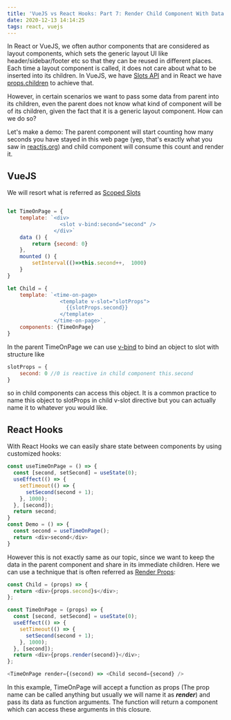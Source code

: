 ```yaml
---
title: 'VueJS vs React Hooks: Part 7: Render Child Component With Data'
date: 2020-12-13 14:14:25
tags: react, vuejs
---
```


In React or VueJS, we often author components that are considered as layout components, which sets the generic layout UI like header/sidebar/footer etc so that they can be reused in different places. Each time a layout component is called, it does not care about what to be inserted into its children. In VueJS, we have [Slots API](https://vuejs.org/v2/guide/components-slots.html) and in React we have [props.children](https://reactjs.org/docs/composition-vs-inheritance.html) to achieve that. 

However, in certain scenarios we want to pass some data from parent into its children, even the parent does not know what kind of component will be of its children, given the fact that it is a generic layout component. How can we do so? 

Let's make a demo: The parent component will start counting how many seconds you have stayed in this web page (yep, that's exactly what you saw in [reactjs.org](https://reactjs.org/)) and child component will consume this count and render it.

## VueJS

We will resort what is referred as [Scoped Slots](https://vuejs.org/v2/guide/components-slots.html#Scoped-Slots)

```javascript

let TimeOnPage = {
    template: `<div> 
                 <slot v-bind:second="second" />
               </div>`
    data () {
        return {second: 0}
    },
    mounted () {
        setInterval(()=>this.second++,  1000)
    }           
}

let Child = {
    template: `<time-on-page> 
                 <template v-slot="slotProps">
                   {{slotProps.second}}
                 </template>
               </time-on-page>`,
    components: {TimeOnPage}    
}

```

In the parent TimeOnPage we can use [v-bind](https://vuejs.org/v2/api/#v-bind) to bind an object to slot with structure like

```javascript
slotProps = {
    second: 0 //0 is reactive in child component this.second
}

```
 so in child components can access this object. It is a common practice to name this object to slotProps in child v-slot directive but you can actually name it to whatever you would like. 

## React Hooks

With React Hooks we can easily share state between components by using customized hooks:

```javascript
const useTimeOnPage = () => {
  const [second, setSecond] = useState(0);
  useEffect(() => {
    setTimeout(() => {
      setSecond(second + 1);
    }, 1000);
  }, [second]);
  return second;
}
const Demo = () => {
  const second = useTimeOnPage();
  return <div>second</div>
}
```

However this is not exactly same as our topic, since we want to keep the data in the parent component and share in its immediate children. Here we can use a technique that is often referred as [Render Props](https://reactjs.org/docs/render-props.html):

```javascript
const Child = (props) => {
  return <div>{props.second}s</div>;
};

const TimeOnPage = (props) => {
  const [second, setSecond] = useState(0);
  useEffect(() => {
    setTimeout(() => {
      setSecond(second + 1);
    }, 1000);
  }, [second]);
  return <div>{props.render(second)}</div>;
};

<TimeOnPage render={(second) => <Child second={second} />
```

In this example, TimeOnPage will accept a function as props (The prop name can be called anything but usually we will name it as ***render***) and pass its data as function arguments. The function will return a component which can access these arguments in this closure. 


